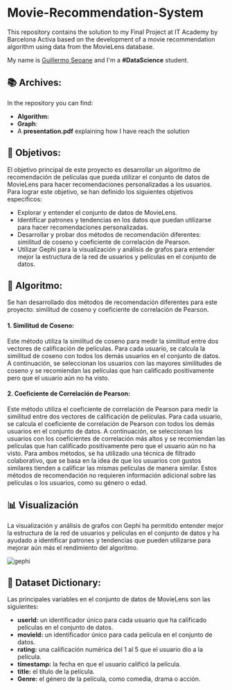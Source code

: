 # Movie-Recommendation-System
This repository contains the solution to my Final Project at IT Academy by Barcelona Activa based on the development of a movie recommendation algorithm using data from the MovieLens database.

My name is [Guillermo Seoane](https://www.linkedin.com/in/guilleseoane/) and I'm a **#DataScience** student.

## 📚 Archives:
In the repository you can find:
* **Algorithm:** 
* **Graph**: 
* A **presentation.pdf** explaining how I have reach the solution

## 🎯 Objetivos:
El objetivo principal de este proyecto es desarrollar un algoritmo de recomendación de películas que pueda utilizar el conjunto de datos de MovieLens para hacer recomendaciones personalizadas a los usuarios. Para lograr este objetivo, se han definido los siguientes objetivos específicos:
* Explorar y entender el conjunto de datos de MovieLens.
* Identificar patrones y tendencias en los datos que puedan utilizarse para hacer recomendaciones personalizadas.
* Desarrollar y probar dos métodos de recomendación diferentes: similitud de coseno y coeficiente de correlación de Pearson.
* Utilizar Gephi para la visualización y análisis de grafos para entender mejor la estructura de la red de usuarios y películas en el conjunto de datos.

## 🤖 Algoritmo:
Se han desarrollado dos métodos de recomendación diferentes para este proyecto: similitud de coseno y coeficiente de correlación de Pearson.

#### 1. Similitud de Coseno: 
Este método utiliza la similitud de coseno para medir la similitud entre dos vectores de calificación de películas. Para cada usuario, se calcula la similitud de coseno con todos los demás usuarios en el conjunto de datos. A continuación, se seleccionan los usuarios con las mayores similitudes de coseno y se recomiendan las películas que han calificado positivamente pero que el usuario aún no ha visto.

#### 2. Coeficiente de Correlación de Pearson: 
Este método utiliza el coeficiente de correlación de Pearson para medir la similitud entre dos vectores de calificación de películas. Para cada usuario, se calcula el coeficiente de correlación de Pearson con todos los demás usuarios en el conjunto de datos. A continuación, se seleccionan los usuarios con los coeficientes de correlación más altos y se recomiendan las películas que han calificado positivamente pero que el usuario aún no ha visto.
Para ambos métodos, se ha utilizado una técnica de filtrado colaborativo, que se basa en la idea de que los usuarios con gustos similares tienden a calificar las mismas películas de manera similar. Estos métodos de recomendación no requieren información adicional sobre las películas o los usuarios, como su género o edad.

## 📊 Visualización
La visualización y análisis de grafos con Gephi ha permitido entender mejor la estructura de la red de usuarios y películas en el conjunto de datos y ha ayudado a identificar patrones y tendencias que pueden utilizarse para mejorar aún más el rendimiento del algoritmo.

![gephi](https://user-images.githubusercontent.com/29567860/226389137-51c2bc97-a404-44d9-8073-0ba9e854a870.png)

## 🦾 Dataset Dictionary:
Las principales variables en el conjunto de datos de MovieLens son las siguientes:

* **userId:** un identificador único para cada usuario que ha calificado películas en el conjunto de datos.
* **movieId:** un identificador único para cada película en el conjunto de datos.
* **rating:** una calificación numérica del 1 al 5 que el usuario dio a la película.
* **timestamp:** la fecha en que el usuario calificó la película.
* **title:** el título de la película.
* **Genre:** el género de la película, como comedia, drama o acción.


